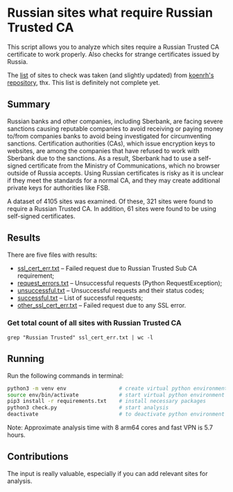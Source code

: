 # Russian sites what require Russian Trusted CA

This script allows you to analyze which sites require a Russian Trusted CA certificate to work properly. Also checks for strange certificates issued by Russia.

The [list](tls_list_cleaned.txt) of sites to check was taken (and slightly updated) from [koenrh's repository](https://github.com/koenrh/russian-trusted-root-ca), thx. This list is definitely not complete yet.

## Summary

Russian banks and other companies, including Sberbank, are facing severe sanctions causing reputable companies to avoid receiving or paying money to/from companies banks to avoid being investigated for circumventing sanctions. Certification authorities (CAs), which issue encryption keys to websites, are among the companies that have refused to work with Sberbank due to the sanctions. As a result, Sberbank had to use a self-signed certificate from the Ministry of Communications, which no browser outside of Russia accepts. Using Russian certificates is risky as it is unclear if they meet the standards for a normal CA, and they may create additional private keys for authorities like FSB.

A dataset of 4105 sites was examined. Of these, 321 sites were found to require a Russian Trusted CA. In addition, 61 sites were found to be using self-signed certificates.

## Results

There are five files with results:

* [ssl_cert_err.txt](ssl_cert_err.txt) – Failed request due to Russian Trusted Sub CA requirement;
* [request_errors.txt](request_errors.txt) – Unsuccessful requests (Python RequestException);
* [unsuccessful.txt](unsuccessful.txt) – Unsuccessful requests and their status codes;
* [successful.txt](successful.txt) – List of successful requests;
* [other_ssl_cert_err.txt](other_ssl_cert_err.txt) – Failed request due to any SSL error.

### Get total count of all sites with Russian Trusted CA

    grep "Russian Trusted" ssl_cert_err.txt | wc -l

## Running

Run the following commands in terminal:

```bash
python3 -m venv env                 # create virtual python environment
source env/bin/activate             # start virtual python environment
pip3 install -r requirements.txt    # install necessary packages
python3 check.py                    # start analysis
deactivate                          # to deactivate python environment
```

Note: Approximate analysis time with 8 arm64 cores and fast VPN is 5.7 hours.

## Contributions

The input is really valuable, especially if you can add relevant sites for analysis.
